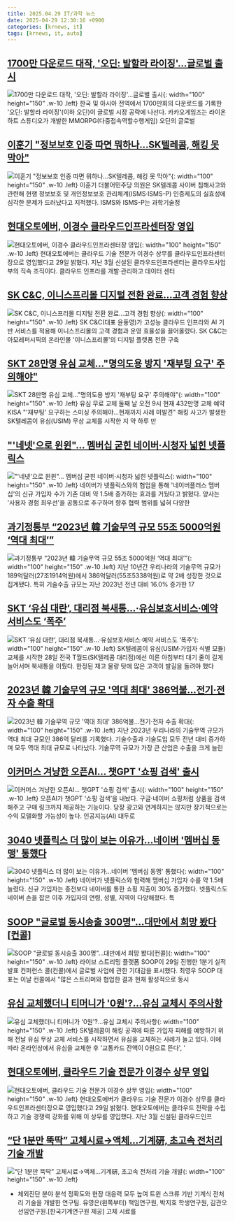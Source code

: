 ```yaml
---
title: 2025.04.29 IT/과학 뉴스
date: 2025-04-29 12:30:16 +0900
categories: [krnews, it]
tags: [krnews, it, auto]
---
```

## [1700만 다운로드 대작, '오딘: 발할라 라이징'…글로벌 출시](https://n.news.naver.com/mnews/article/008/0005187500)

![1700만 다운로드 대작, '오딘: 발할라 라이징'…글로벌 출시](https://mimgnews.pstatic.net/image/origin/008/2025/04/29/5187500.jpg?type=nf220_150){: width="100" height="150" .w-10 .left}
한국 및 아시아 전역에서 1700만회의 다운로드를 기록한 '오딘: 발할라 라이징'(이하 오딘)이 글로벌 시장 공략에 나선다. 카카오게임즈는 라이온하트 스튜디오가 개발한 MMORPG(다중접속역할수행게임) 오딘의 글로벌

## [이훈기 "정보보호 인증 따면 뭐하나…SK텔레콤, 해킹 못 막아"](https://n.news.naver.com/mnews/article/277/0005585336)

![이훈기 "정보보호 인증 따면 뭐하나…SK텔레콤, 해킹 못 막아"](https://mimgnews.pstatic.net/image/origin/277/2025/04/29/5585336.jpg?type=nf220_150){: width="100" height="150" .w-10 .left}
이훈기 더불어민주당 의원은 SK텔레콤 사이버 침해사고와 관련해 현행 정보보호 및 개인정보보호 관리체계(ISMS·ISMS-P) 인증제도의 실효성에 심각한 문제가 드러났다고 지적했다. ISMS와 ISMS-P는 과학기술정

## [현대오토에버, 이경수 클라우드인프라센터장 영입](https://n.news.naver.com/mnews/article/031/0000928288)

![현대오토에버, 이경수 클라우드인프라센터장 영입](https://mimgnews.pstatic.net/image/origin/031/2025/04/29/928288.jpg?type=nf220_150){: width="100" height="150" .w-10 .left}
현대오토에버는 클라우드 기술 전문가 이경수 상무를 클라우드인프라센터장으로 영입했다고 29일 밝혔다. 지난 3월 신설된 클라우드인프라센터는 클라우드사업부의 직속 조직이다. 클라우드 인프라를 개발·관리하고 데이터 센터

## [SK C&C, 이니스프리몰 디지털 전환 완료…고객 경험 향상](https://n.news.naver.com/mnews/article/092/0002372522)

![SK C&C, 이니스프리몰 디지털 전환 완료…고객 경험 향상](https://mimgnews.pstatic.net/image/origin/092/2025/04/29/2372522.jpg?type=nf220_150){: width="100" height="150" .w-10 .left}
SK C&C(대표 윤풍영)가 고성능 클라우드 인프라와 AI 기반 서비스를 적용해 이니스프리몰의 고객 경험과 운영 효율성을 끌어올렸다. SK C&C는 아모레퍼시픽의 온라인몰 '이니스프리몰'의 디지털 플랫폼 전환 구축

## [SKT 28만명 유심 교체…"명의도용 방지 '재부팅 요구' 주의해야"](https://n.news.naver.com/mnews/article/001/0015358521)

![SKT 28만명 유심 교체…"명의도용 방지 '재부팅 요구' 주의해야"](https://mimgnews.pstatic.net/image/origin/001/2025/04/29/15358521.jpg?type=nf220_150){: width="100" height="150" .w-10 .left}
유심 무료 교체 둘째 날 오전 9시 현재 432만명 교체 예약 KISA "'재부팅' 요구하는 스미싱 주의해야…현재까지 사례 미발견" 해킹 사고가 발생한 SK텔레콤이 유심(USIM) 무상 교체를 시작한 지 약 하루 만

## ["'네넷'으로 윈윈"... 멤버십 굳힌 네이버·시청자 넓힌 넷플릭스](https://n.news.naver.com/mnews/article/014/0005342683)

!["'네넷'으로 윈윈"... 멤버십 굳힌 네이버·시청자 넓힌 넷플릭스](https://mimgnews.pstatic.net/image/origin/014/2025/04/29/5342683.jpg?type=nf220_150){: width="100" height="150" .w-10 .left}
네이버가 넷플릭스와의 협업을 통해 '네이버플러스 멤버십'의 신규 가입자 수가 기존 대비 약 1.5배 증가하는 효과를 거뒀다고 밝혔다. 양사는 '사용자 경험 최우선'을 공통으로 추구하며 향후 협력 범위를 넓혀 다양한

## [과기정통부 “2023년 韓 기술무역 규모 55조 5000억원 ‘역대 최대’”](https://n.news.naver.com/mnews/article/366/0001073238)

![과기정통부 “2023년 韓 기술무역 규모 55조 5000억원 ‘역대 최대’”](https://mimgnews.pstatic.net/image/origin/366/2025/04/29/1073238.jpg?type=nf220_150){: width="100" height="150" .w-10 .left}
지난 10년간 우리나라의 기술무역 규모가 189억달러(27조1914억원)에서 386억달러(55조5338억원)로 약 2배 성장한 것으로 집계됐다. 특히 기술수출 규모는 지난 2023년 전년 대비 16.0% 증가한 17

## [SKT ‘유심 대란’, 대리점 북새통…·유심보호서비스·예약 서비스도 ‘폭주’](https://n.news.naver.com/mnews/article/081/0003537217)

![SKT ‘유심 대란’, 대리점 북새통…·유심보호서비스·예약 서비스도 ‘폭주’](https://mimgnews.pstatic.net/image/origin/081/2025/04/28/3537217.jpg?type=nf220_150){: width="100" height="150" .w-10 .left}
SK텔레콤이 유심(USIM·가입자 식별 모듈) 교체를 시작한 28일 전국 T월드(SK텔레콤 대리점)에선 이른 아침부터 대기 줄이 길게 늘어서며 북새통을 이뤘다. 한정된 재고 물량 탓에 많은 고객이 발길을 돌려야 했다

## [2023년 韓 기술무역 규모 '역대 최대' 386억불…전기·전자 수출 확대](https://n.news.naver.com/mnews/article/003/0013212745)

![2023년 韓 기술무역 규모 '역대 최대' 386억불…전기·전자 수출 확대](https://mimgnews.pstatic.net/image/origin/003/2025/04/29/13212745.jpg?type=nf220_150){: width="100" height="150" .w-10 .left}
지난 2023년 우리나라의 기술무역 규모가 역대 최대 규모인 386억 달러를 기록했다. 기술수출과 기술도입 모두 전년 대비 증가하며 모두 역대 최대 규모로 나타났다. 기술무역 규모가 가장 큰 산업은 수출을 크게 늘린

## [이커머스 겨냥한 오픈AI… 챗GPT '쇼핑 검색' 출시](https://n.news.naver.com/mnews/article/011/0004479641)

![이커머스 겨냥한 오픈AI… 챗GPT '쇼핑 검색' 출시](https://mimgnews.pstatic.net/image/origin/011/2025/04/29/4479641.jpg?type=nf220_150){: width="100" height="150" .w-10 .left}
오픈AI가 챗GPT ‘쇼핑 검색’을 내놨다. 구글·네이버 쇼핑처럼 상품을 검색해주고 구매 링크까지 제공하는 기능이다. 당장 광고와 연계하지는 않지만 장기적으로는 수익 모델화할 가능성이 높다. 인공지능(AI) 대두로

## [3040 넷플릭스 더 많이 보는 이유가…네이버 '멤버십 동맹' 통했다](https://n.news.naver.com/mnews/article/015/0005125304)

![3040 넷플릭스 더 많이 보는 이유가…네이버 '멤버십 동맹' 통했다](https://mimgnews.pstatic.net/image/origin/015/2025/04/29/5125304.jpg?type=nf220_150){: width="100" height="150" .w-10 .left}
네이버가 넷플릭스와 협력해 멤버십 가입자 수를 약 1.5배 늘렸다. 신규 가입자는 종전보다 네이버를 통한 쇼핑 지출이 30% 증가했다. 넷플릭스도 네이버 손을 잡은 이후 가입자의 연령, 성별, 지역이 다양해졌다. 특

## [SOOP "글로벌 동시송출 300명"…대만에서 희망 봤다[컨콜]](https://n.news.naver.com/mnews/article/008/0005187407)

![SOOP "글로벌 동시송출 300명"…대만에서 희망 봤다[컨콜]](https://mimgnews.pstatic.net/image/origin/008/2025/04/29/5187407.jpg?type=nf220_150){: width="100" height="150" .w-10 .left}
라이브 스트리밍 플랫폼 SOOP이 29일 진행한 1분기 실적발표 컨퍼런스 콜(컨콜)에서 글로벌 사업에 관한 기대감을 표시했다. 최영우 SOOP 대표는 이날 컨콜에서 "많은 스트리머와 협업한 결과 현재 활성적으로 동시

## [유심 교체했더니 티머니가 '0원'?…유심 교체시 주의사항](https://n.news.naver.com/mnews/article/001/0015358752)

![유심 교체했더니 티머니가 '0원'?…유심 교체시 주의사항](https://mimgnews.pstatic.net/image/origin/001/2025/04/29/15358752.jpg?type=nf220_150){: width="100" height="150" .w-10 .left}
SK텔레콤이 해킹 공격에 따른 가입자 피해를 예방하기 위해 전날 유심 무상 교체 서비스를 시작하면서 유심을 교체하는 사례가 늘고 있다. 이에 따라 온라인상에서 유심을 교체한 후 '교통카드 잔액이 0원으로 뜬다', '

## [현대오토에버, 클라우드 기술 전문가 이경수 상무 영입](https://n.news.naver.com/mnews/article/277/0005585164)

![현대오토에버, 클라우드 기술 전문가 이경수 상무 영입](https://mimgnews.pstatic.net/image/origin/277/2025/04/29/5585164.jpg?type=nf220_150){: width="100" height="150" .w-10 .left}
현대오토에버가 클라우드 기술 전문가 이경수 상무를 클라우드인프라센터장으로 영입했다고 29일 밝혔다. 현대오토에버는 클라우드 전략을 수립하고 기술 경쟁력 강화를 위해 이 상무를 영입했다. 지난 3월 신설된 클라우드인프

## [“단 1분만 뚝딱” 고체시료→액체…기계硏, 초고속 전처리 기술 개발](https://n.news.naver.com/mnews/article/016/0002464334)

![“단 1분만 뚝딱” 고체시료→액체…기계硏, 초고속 전처리 기술 개발](https://mimgnews.pstatic.net/image/origin/016/2025/04/29/2464334.jpg?type=nf220_150){: width="100" height="150" .w-10 .left}
- 체외진단 분야 분석 정확도와 현장 대응력 모두 높여 트윈 스크류 기반 기계식 전처리 기술을 개발한 연구팀. 유영은(왼쪽부터) 책임연구원, 박지효 학생연구원, 김관오 선임연구원.[한국기계연구원 제공] 고체 시료를


